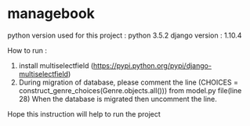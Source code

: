 # managebook
python version used for this project : python 3.5.2
django version : 1.10.4

How to run :

1. install multiselectfield (https://pypi.python.org/pypi/django-multiselectfield)
2. During migration of database, please comment the line (CHOICES = construct_genre_choices(Genre.objects.all())) from model.py file(line 28)
When the database is migrated then uncomment the line.

Hope this instruction will help to run the project 
